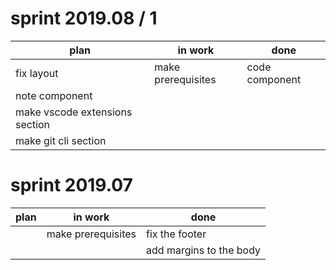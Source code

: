 # sprint 2019.08 / 1

| plan                           | in work            | done           |
| ------------------------------ | ------------------ | -------------- |
| fix layout                     | make prerequisites | code component |
| note component                 |                    |                |
| make vscode extensions section |                    |                |
| make git cli section           |                    |                |

# sprint 2019.07

| plan | in work            | done                    |
| ---- | ------------------ | ----------------------- |
|      | make prerequisites | fix the footer          |
|      |                    | add margins to the body |
